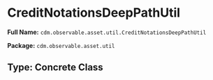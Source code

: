 # CreditNotationsDeepPathUtil

**Full Name:** `cdm.observable.asset.util.CreditNotationsDeepPathUtil`

**Package:** `cdm.observable.asset.util`

## Type: Concrete Class

